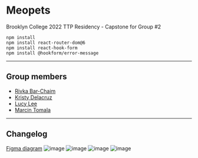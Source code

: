 # Meopets
Brooklyn College 2022 TTP Residency - Capstone for Group #2

`npm install`  
`npm install react-router-dom@6`  
`npm install react-hook-form`  
`npm install @hookform/error-message`  

---

## Group members
* [Rivka Bar-Chaim](https://github.com/Rivka99)
* [Kristy Delacruz](https://github.com/itsskristyy)
* [Lucy Lee](https://github.com/lucylee-412)
* [Marcin Tomala](https://github.com/Mordyfier)

---

## Changelog

[Figma diagram](https://www.figma.com/file/Y07uQlLCv5wnyyjcmuPIRO/Meopets?node-id=0%3A1)
![image](https://user-images.githubusercontent.com/5422566/151067028-3fd28484-1340-4901-b21a-3d80721d7442.png)
![image](https://user-images.githubusercontent.com/5422566/151067058-55ef0519-b3e4-48d2-9c09-c6142d3e4a1e.png)
![image](https://user-images.githubusercontent.com/5422566/151067067-dbbbd759-ca68-4b08-b52a-560891a0733d.png)
![image](https://user-images.githubusercontent.com/5422566/151067074-9c8c688a-9462-4f14-8d56-f55d85566d6e.png)
